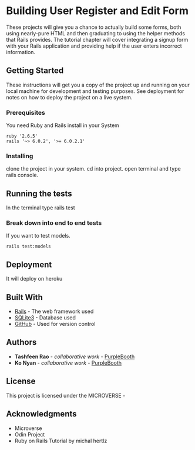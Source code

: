 # Building User Register and Edit Form

These projects will give you a chance to actually build some forms, both using nearly-pure HTML and then graduating to using the helper methods that Rails provides. The tutorial chapter will cover integrating a signup form with your Rails application and providing help if the user enters incorrect information.

## Getting Started

These instructions will get you a copy of the project up and running on your local machine for development and testing purposes. See deployment for notes on how to deploy the project on a live system.

### Prerequisites

You need Ruby and Rails install in your System

```
ruby '2.6.5'
rails '~> 6.0.2', '>= 6.0.2.1'

```

### Installing

clone the project in your system.
cd into project.
open terminal and type rails console.

## Running the tests

In the terminal type rails test

### Break down into end to end tests

If you want to test models.

```
rails test:models
```

## Deployment

It will deploy on heroku

## Built With

- [Rails](https://rubyonrails.org/) - The web framework used
- [SQLite3](https://www.sqlite.org/index.html) - Database used
- [GitHub](https://github.com/) - Used for version control

## Authors

- **Tashfeen Rao** - _collaborative work_ - [PurpleBooth](https://github.com/TashfeenRao)
- **Ko Nyan** - _collaborative work_ - [PurpleBooth](https://github.com/Konyan)

## License

This project is licensed under the MICROVERSE -

## Acknowledgments

- Microverse
- Odin Project
- Ruby on Rails Tutorial by michal hertlz

